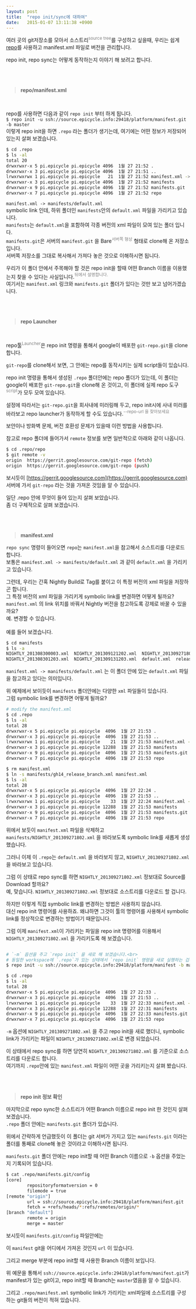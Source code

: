 ```yaml
---
layout: post
title:  "repo init/sync에 대하여"
date:   2015-01-07 13:11:38 +0900
---
```

여러 곳의 git저장소를 모아서 소스트리<span style="color:grey"><sup>source tree</sup></span>를 구성하고 싶을때, 우리는 쉽게 [repo](https://source.android.com/setup/develop?hl=ko#installing-repo)를 사용하고 manifest.xml 파일로 버전을 관리합니다.

repo init, repo sync는 어떻게 동작하는지 이야기 해 보려고 합니다.<br>
<br>
<br>
<br>
> **repo/manifest.xml**
<br>

repo를 사용하면 다음과 같이 `repo init` 부터 하게 됩니다. <br>
`$ repo init -u ssh://source.epicycle.info:29418/platform/manifest.git -b master` <br>
이렇게 repo init을 하면 `.repo` 라는 폴더가 생기는데, 여기에는 어떤 정보가 저장되어 있는지 살펴 보겠습니다.<br>

```bash
$ cd .repo
$ ls -al
total 20
drwxrwxr-x 5 pi.epicycle pi.epicycle 4096  1월 27 21:52 .
drwxrwxr-x 3 pi.epicycle pi.epicycle 4096  1월 27 21:51 ..
lrwxrwxrwx 1 pi.epicycle pi.epicycle   21  1월 27 21:52 manifest.xml -> manifests/default.xml
drwxrwxr-x 3 pi.epicycle pi.epicycle 4096  1월 27 21:52 manifests
drwxrwxr-x 9 pi.epicycle pi.epicycle 4096  1월 27 21:52 manifests.git
drwxrwxr-x 7 pi.epicycle pi.epicycle 4096  1월 27 21:52 repo
```

`manifest.xml -> manifests/default.xml`<br>
symbolic link 인데, 하위 폴더인 `manifests`안의 `default.xml` 파일을 가리키고 있습니다.<br>
`manifests`는 `default.xml`을 포함하여 각종 버전의 xml 파일이 모여 있는 폴더 입니다.<br>
`manifests.git`은 서버의 `manifest.git` 을 Bare<span style="color:grey"><sup>서버쪽 형상</sup></span> 형태로 clone해 온 저장소 입니다.<br>
서버쪽 저장소를 그대로 복사해서 가져다 놓은 것으로 이해하시면 됩니다.<br>

우리가 이 폴더 안에서 주목해야 할 것은 repo init을 할때 어떤 Branch 이름을 이용했는지 찾을 수 있다는 사실입니다.<span style="color:grey"><sup>뒤에서 설명합니다.</sup></span><br>
여기서는 `manifest.xml` 링크와 `manifests.git` 폴더가 있다는 것만 보고 넘어가겠습니다.<br>
   <br>
   <br>
   <br>
> **repo Launcher**
<br>

repo툴<span style="color:grey"><sup>Launcher</sup></span>은 repo init 명령을 통해서 google이 배포한 `git-repo.git`을 clone 합니다.<br>

`git-repo`를 clone해서 보면, 그 안에는 repo를 동작시키는 실제 script들이 있습니다.<br>

repo init 명령을 통해서 생성된 `.repo` 폴더안에는 repo 폴더가 있는데, 이 폴더는 google이 배포한 `git-repo.git`을 clone해 온 것이고, 이 폴더에 실제 repo 도구<span style="color:grey"><sup>script</sup></span>가 모두 모여 있습니다.<br>

설정에 따라서는 `git-repo.git`을 회사내에 미러링해 두고, repo init시에 사내 미러를 바라보고 repo launcher가 동작하게 할 수도 있습니다.<span style="color:grey"><sup>--repo-url 을 찾아보세요</sup></span><br>

보안이나 방화벽 문제, 버전 호환성 문제가 있을때 이런 방법을 사용합니다.<br>

참고로 repo 폴더에 들어가서 `remote` 정보를 보면 일반적으로 아래와 같이 나옵니다.<br>
```bash
$ cd .repo/repo
$ git remote -v
origin  https://gerrit.googlesource.com/git-repo (fetch)
origin  https://gerrit.googlesource.com/git-repo (push)
```
보시듯이 [https://gerrit.googlesource.com](https://gerrit.googlesource.com) 서버에 가서 `git-repo` 라는 것을 가져온 것임을 알 수 있습니다.<br>

   일단 .repo 안에 무엇이 들어 있는지 살펴 보았습니다.<br>
   좀 더 구체적으로 살펴 보겠습니다.<br>
   <br>
<br>
<br>
> **manifest.xml**

`repo sync` 명령이 들어오면 `repo`는 `manifest.xml`을 참고해서 소스트리를 다운로드 합니다.<br>
보통은 `manifest.xml -> manifests/default.xml` 과 같이 `default.xml` 을 가리키고 있습니다.<br>

그런데, 우리는 간혹 Nightly Build로 Tag를 붙이고 이 특정 버전의 xml 파일을 저장하곤 합니다.<br>
그 특정 버전의 xml 파일을 가리키게 symbolic link를 변경하면 어떻게 될까요?<br>
`manifest.xml` 의 link 위치를 바꿔서 Nightly 버전을 참고하도록 강제로 바꿀 수 있을까요?<br>
예. 변경할 수 있습니다.<br>
<br>
예를 들어 보겠습니다.<br>
```bash
$ cd manifests
$ ls -a
NIGHTLY_201308300003.xml  NIGHTLY_201309121202.xml  NIGHTLY_201309271802.xml
NIGHTLY_201308301203.xml  NIGHTLY_201309131203.xml  default.xml  release.xml  .git
```

`manifest.xml -> manifests/default.xml` 는 이 폴더 안에 있는 `default.xml` 파일을 참고하고 있다는 의미입니다.<br>

위 예제에서 보이듯이 `manifests` 폴더안에는 다양한 `xml` 파일들이 있습니다.<br>
    그럼 symbolic link를 변경하면 어떻게 될까요?<br>

```bash
# modify the manifest.xml
$ cd .repo
$ ls -al
total 28
drwxrwxr-x 5 pi.epicycle pi.epicycle  4096  1월 27 21:53 .
drwxrwxr-x 3 pi.epicycle pi.epicycle  4096  1월 27 21:53 ..
lrwxrwxrwx 1 pi.epicycle pi.epicycle    21  1월 27 21:53 manifest.xml -> manifests/default.xml
drwxrwxr-x 3 pi.epicycle pi.epicycle 12288  1월 27 21:53 manifests
drwxrwxr-x 9 pi.epicycle pi.epicycle  4096  1월 27 21:53 manifests.git
drwxrwxr-x 7 pi.epicycle pi.epicycle  4096  1월 27 21:53 repo

$ rm manifest.xml
$ ln -s manifests/gh14_release_branch.xml manifest.xml
$ ls -al
total 28
drwxrwxr-x 5 pi.epicycle pi.epicycle  4096  1월 27 22:24 .
drwxrwxr-x 3 pi.epicycle pi.epicycle  4096  1월 27 21:53 ..
lrwxrwxrwx 1 pi.epicycle pi.epicycle    33  1월 27 22:24 manifest.xml -> manifests/NIGHTLY_201309271802.xml
drwxrwxr-x 3 pi.epicycle pi.epicycle 12288  1월 27 21:53 manifests
drwxrwxr-x 9 pi.epicycle pi.epicycle  4096  1월 27 21:53 manifests.git
drwxrwxr-x 7 pi.epicycle pi.epicycle  4096  1월 27 21:53 repo
```
위에서 보듯이 `manifest.xml` 파일을 삭제하고 `manifests/NIGHTLY_201309271802.xml` 을 바라보도록 symbolic link를 새롭게 생성했습니다.<br>

그러니 이제 이 `.repo`는 `default.xml` 을 바라보지 않고, `NIGHTLY_201309271802.xml` 을 바라보고 있습니다.<br>

그럼 이 상태로 repo sync를 하면 `NIGHTLY_201309271802.xml` 정보대로 Source를 Download 할까요?<br>
예, 맞습니다. `NIGHTLY_201309271802.xml` 정보대로 소스트리를 다운로드 할 겁니다.<br>

하지만 이렇게 직접 symbolic link를 변경하는 방법은 사용하지 않습니다.<br>
대신 repo init 명령어를 사용하죠. 왜냐하면 그것이 툴의 명령어를 사용해서 symbolic link를 정상적으로 변경하는 방법이기 때문입니다.<br>

그럼 이제 `manifest.xml`이 가리키는 파일을 repo init 명령어를 이용해서 `NIGHTLY_201309271802.xml` 을 가리키도록 해 보겠습니다.<br>
```bash

# `-m` 옵션을 주고 `repo init` 을 새로 해 보겠습니다.<br>
# 동일한 workspace에 `.repo`가 있는 상태에서 `repo init` 명령을 새로 실행하는 겁니다.<br>
$ repo init -u ssh://source.epicycle.info:29418/platform/manifest -b master -m NIGHTLY_201309271802.xml

$ cd .repo
$ ls -al
total 28
drwxrwxr-x 5 pi.epicycle pi.epicycle  4096  1월 27 22:33 .
drwxrwxr-x 3 pi.epicycle pi.epicycle  4096  1월 27 21:53 ..
lrwxrwxrwx 1 pi.epicycle pi.epicycle    33  1월 27 22:33 manifest.xml -> manifests/NIGHTLY_201309271802.xml
drwxrwxr-x 3 pi.epicycle pi.epicycle 12288  1월 27 22:31 manifests
drwxrwxr-x 9 pi.epicycle pi.epicycle  4096  1월 27 22:33 manifests.git
drwxrwxr-x 7 pi.epicycle pi.epicycle  4096  1월 27 21:53 repo
```
`-m` 옵션에 `NIGHTLY_201309271802.xml` 을 주고 repo init을 새로 했더니, symbolic link가 가리키는 파일이 `NIGHTLY_201309271802.xml`로 변경 되었습니다.<br>

이 상태에서 repo sync를 하면 당연히 `NIGHTLY_201309271802.xml` 를 기준으로 소스트리를 다운로드 합니다.<br>
여기까지 `.repo`안에 있는 `manifest.xml` 파일이 어떤 곳을 가리키는지 살펴 봤습니다.<br>
<br>
<br>
<br>
> **repo init 정보 확인**
 
마지막으로 repo sync한 소스트리가 어떤 Branch 이름으로 repo init 한 것인지 살펴 보겠습니다.<br>
`.repo` 폴더 안에는 `manifests.git` 폴더가 있습니다.<br>

위에서 간략하게 언급했듯이 이 폴더는 git 서버가 가지고 있는 `manifests.git` 이라는 폴더를 통째로 clone해 놓은 것이라고 이해하시면 됩니다.<br>

`manifests.git` 폴더 안에는 repo init할 때 어떤 Branch 이름으로 `-b` 옵션을 주었는지 기록되어 있습니다.<br>

```bash
$ cat .repo/manifests.git/config
[core]
        repositoryformatversion = 0
        filemode = true
[remote "origin"]
        url = ssh://source.epicycle.info:29418/platform/manifest.git
        fetch = +refs/heads/*:refs/remotes/origin/*
[branch "default"]
        remote = origin
        merge = master
```
보시듯이 `manifests.git/config` 파일안에는<br>

이 `manifest` git을 어디에서 가져온 것인지 `url` 이 있습니다.<br>

그리고 merge 부분에 repo init할 때 사용한 Branch 이름이 보입니다.<br>

위 예문을 통해서 `ssh://source.epicycle.info:29418/platform/manifest.git`가 manifest가 있는 git이고, repo init할 때 Branch는 `master`였음을 알 수 있습니다.<br>

그리고 `.repo/manifest.xml` symbolic link가 가리키는 xml파일에 소스트리를 구성하는 git들의 버전이 적혀 있습니다.
